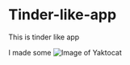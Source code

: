 # Tinder-like-app
This is tinder like app

I made some 
![Image of Yaktocat](https://octodex.github.com/images/yaktocat.png)
